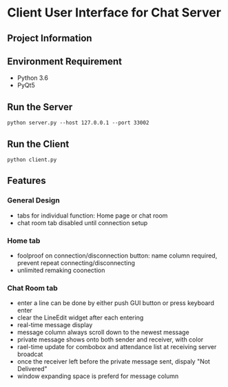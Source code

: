 # Client User Interface for Chat Server

## Project Information



## Environment Requirement
- Python 3.6
- PyQt5

## Run the Server
```
python server.py --host 127.0.0.1 --port 33002
```
## Run the Client
```
python client.py
```
## Features
### General Design
- tabs for individual function: Home page or chat room
- chat room tab disabled until connection setup
### Home tab
- foolproof on connection/disconnection button: name column required, prevent repeat connecting/disconnecting
- unlimited remaking coonection
### Chat Room tab
- enter a line can be done by either push GUI button or press keyboard enter
- clear the LineEdit widget after each entering
- real-time message display
- message column always scroll down to the newest message
- private message shows onto both sender and receiver, with color
- rael-time update for combobox and attendance list at receiving server broadcat
- once the receiver left before the private message sent, dispaly "Not Delivered"
- window expanding space is preferd for message column

